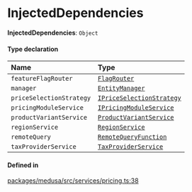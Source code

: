 # InjectedDependencies

 **InjectedDependencies**: `Object`

#### Type declaration

| Name | Type |
| :------ | :------ |
| `featureFlagRouter` | [`FlagRouter`](../classes/FlagRouter.md) |
| `manager` | [`EntityManager`](../classes/EntityManager.md) |
| `priceSelectionStrategy` | [`IPriceSelectionStrategy`](../interfaces/IPriceSelectionStrategy.md) |
| `pricingModuleService` | [`IPricingModuleService`](../interfaces/IPricingModuleService.md) |
| `productVariantService` | [`ProductVariantService`](../classes/ProductVariantService.md) |
| `regionService` | [`RegionService`](../classes/RegionService.md) |
| `remoteQuery` | [`RemoteQueryFunction`](RemoteQueryFunction.md) |
| `taxProviderService` | [`TaxProviderService`](../classes/TaxProviderService.md) |

#### Defined in

[packages/medusa/src/services/pricing.ts:38](https://github.com/medusajs/medusa/blob/3d9f5ae63/packages/medusa/src/services/pricing.ts#L38)
